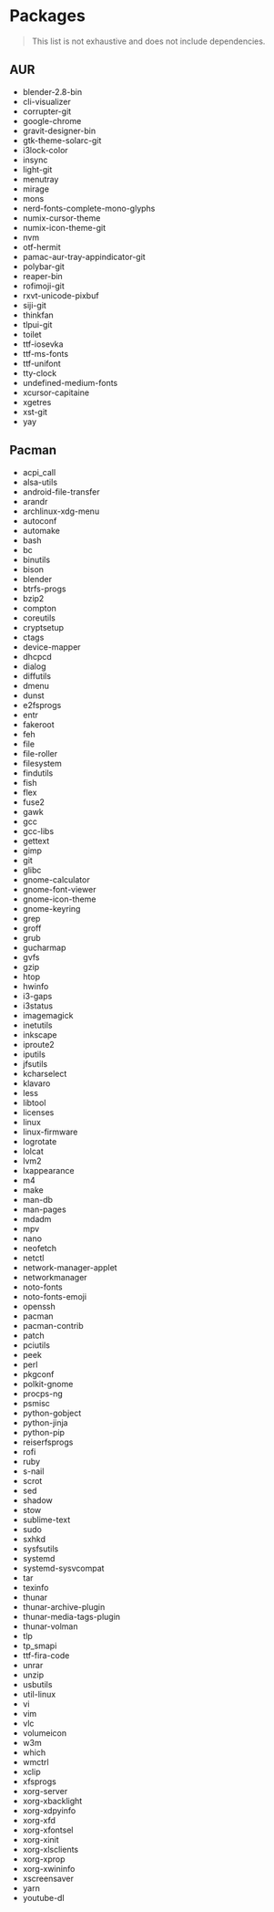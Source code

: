 # Packages

> This list is not exhaustive and does not include dependencies.

## AUR

- blender-2.8-bin
- cli-visualizer
- corrupter-git
- google-chrome
- gravit-designer-bin
- gtk-theme-solarc-git
- i3lock-color
- insync
- light-git
- menutray
- mirage
- mons
- nerd-fonts-complete-mono-glyphs
- numix-cursor-theme
- numix-icon-theme-git
- nvm
- otf-hermit
- pamac-aur-tray-appindicator-git
- polybar-git
- reaper-bin
- rofimoji-git
- rxvt-unicode-pixbuf
- siji-git
- thinkfan
- tlpui-git
- toilet
- ttf-iosevka
- ttf-ms-fonts
- ttf-unifont
- tty-clock
- undefined-medium-fonts
- xcursor-capitaine
- xgetres
- xst-git
- yay

## Pacman

- acpi_call
- alsa-utils
- android-file-transfer
- arandr
- archlinux-xdg-menu
- autoconf
- automake
- bash
- bc
- binutils
- bison
- blender
- btrfs-progs
- bzip2
- compton
- coreutils
- cryptsetup
- ctags
- device-mapper
- dhcpcd
- dialog
- diffutils
- dmenu
- dunst
- e2fsprogs
- entr
- fakeroot
- feh
- file
- file-roller
- filesystem
- findutils
- fish
- flex
- fuse2
- gawk
- gcc
- gcc-libs
- gettext
- gimp
- git
- glibc
- gnome-calculator
- gnome-font-viewer
- gnome-icon-theme
- gnome-keyring
- grep
- groff
- grub
- gucharmap
- gvfs
- gzip
- htop
- hwinfo
- i3-gaps
- i3status
- imagemagick
- inetutils
- inkscape
- iproute2
- iputils
- jfsutils
- kcharselect
- klavaro
- less
- libtool
- licenses
- linux
- linux-firmware
- logrotate
- lolcat
- lvm2
- lxappearance
- m4
- make
- man-db
- man-pages
- mdadm
- mpv
- nano
- neofetch
- netctl
- network-manager-applet
- networkmanager
- noto-fonts
- noto-fonts-emoji
- openssh
- pacman
- pacman-contrib
- patch
- pciutils
- peek
- perl
- pkgconf
- polkit-gnome
- procps-ng
- psmisc
- python-gobject
- python-jinja
- python-pip
- reiserfsprogs
- rofi
- ruby
- s-nail
- scrot
- sed
- shadow
- stow
- sublime-text
- sudo
- sxhkd
- sysfsutils
- systemd
- systemd-sysvcompat
- tar
- texinfo
- thunar
- thunar-archive-plugin
- thunar-media-tags-plugin
- thunar-volman
- tlp
- tp_smapi
- ttf-fira-code
- unrar
- unzip
- usbutils
- util-linux
- vi
- vim
- vlc
- volumeicon
- w3m
- which
- wmctrl
- xclip
- xfsprogs
- xorg-server
- xorg-xbacklight
- xorg-xdpyinfo
- xorg-xfd
- xorg-xfontsel
- xorg-xinit
- xorg-xlsclients
- xorg-xprop
- xorg-xwininfo
- xscreensaver
- yarn
- youtube-dl
